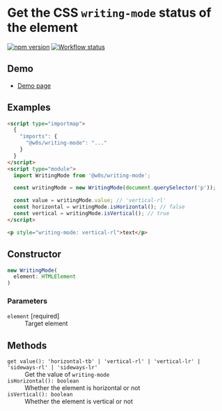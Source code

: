 # Get the CSS `writing-mode` status of the element

[![npm version](https://badge.fury.io/js/%40w0s%2Fwriting-mode.svg)](https://www.npmjs.com/package/@w0s/writing-mode)
[![Workflow status](https://github.com/SaekiTominaga/frontend/actions/workflows/writing-mode.yml/badge.svg)](https://github.com/SaekiTominaga/frontend/actions/workflows/writing-mode.yml)

## Demo

- [Demo page](https://saekitominaga.github.io/frontend/packages/writing-mode/demo/)

## Examples

```HTML
<script type="importmap">
  {
    "imports": {
      "@w0s/writing-mode": "..."
    }
  }
</script>
<script type="module">
  import WritingMode from '@w0s/writing-mode';

  const writingMode = new WritingMode(document.querySelector('p'));

  const value = writingMode.value; // 'vertical-rl'
  const horizontal = writingMode.isHorizontal(); // false
  const vertical = writingMode.isVertical(); // true
</script>

<p style="writing-mode: vertical-rl">text</p>
```

## Constructor

```TypeScript
new WritingMode(
  element: HTMLElement
)
```

### Parameters

<dl>
<dt><code>element</code> [required]</dt>
<dd>Target element</dd>
</dl>

## Methods

<dl>
<dt><code>get value(): 'horizontal-tb' | 'vertical-rl' | 'vertical-lr' | 'sideways-rl' | 'sideways-lr'</code></dt>
<dd>Get the value of <code>writing-mode</code></dd>
<dt><code>isHorizontal(): boolean</code></dt>
<dd>Whether the element is horizontal or not</dd>
<dt><code>isVertical(): boolean</code></dt>
<dd>Whether the element is vertical or not</dd>
</dl>
